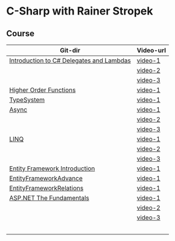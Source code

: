 # C-Sharp with Rainer Stropek

## Course

| Git-dir | Video-url |
|--|--|
| [Introduction to C# Delegates and Lambdas](https://github.com/jmpala/c-sharp--projects/tree/main/CSharpRainerStropek/IntroductionToDelegatesAndLambdas) | [video-1](https://www.youtube.com/watch?v=nhJ63BnlP5I) |
|  | [video-2](https://www.youtube.com/watch?v=tDxw_cgAa5c) |
|  | [video-3](https://www.youtube.com/watch?v=gv2TvEUKOck) |
| [Higher Order Functions](https://github.com/jmpala/c-sharp--projects/tree/main/CSharpRainerStropek/HigherOrderFunctions) | [video-1](https://www.youtube.com/watch?v=0BRyrw2lcHA&t=91s) |
| [TypeSystem](https://github.com/jmpala/c-sharp--projects/tree/main/CSharpRainerStropek/TypeSystem) | [video-1](https://www.youtube.com/watch?v=hbiouj2Iiiw) |
| [Async](https://github.com/jmpala/c-sharp--projects/tree/main/CSharpRainerStropek/Async) | [video-1](https://www.youtube.com/watch?v=FIZVKteEFyk) |
|  | [video-2](https://www.youtube.com/watch?v=S49dpEwMSUY) |
|  | [video-3](https://www.youtube.com/watch?v=By2HlOKIZxs) |
| [LINQ](https://github.com/jmpala/c-sharp--projects/tree/main/CSharpRainerStropek/HelloLinq) | [video-1](https://www.youtube.com/watch?v=TeGwezv1z20) |
|  | [video-2](https://www.youtube.com/watch?v=tNLdFteXT6k) |
|  | [video-3](https://www.youtube.com/watch?v=2oNhVmUda_U) |
| [Entity Framework Introduction](https://github.com/jmpala/c-sharp--projects/tree/main/CSharpRainerStropek/EntityFrameworkIntro) | [video-1](https://www.youtube.com/watch?v=7jcLliJvMcY) |
| [EntityFrameworkAdvance](https://github.com/jmpala/c-sharp--projects/tree/main/CSharpRainerStropek/EntityFrameworkAdvance) | [video-1](https://www.youtube.com/watch?v=o9XoiPPP2Lw) |
| [EntityFrameworkRelations](https://github.com/jmpala/c-sharp--projects/tree/main/CSharpRainerStropek/EntityFrameworkRelations) | [video-1](https://www.youtube.com/watch?v=ln8--UDJaqM) |
| [ASP.NET The Fundamentals](https://github.com/jmpala/c-sharp--projects/tree/main/CSharpRainerStropek/VideoGameManager) | [video-1](https://www.youtube.com/watch?v=ntduhJkQLe4) |
|  | [video-2](https://www.youtube.com/watch?v=C6sXxTaTff8) |
|  | [video-3](https://www.youtube.com/watch?v=bCnbhB1Yo7Q) |
|  | |
|  | |
|  | |
|  | |
|  | |
